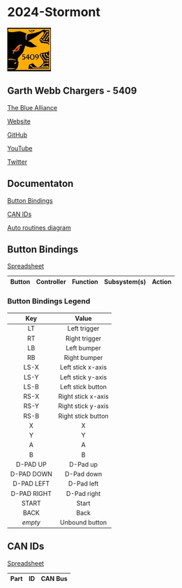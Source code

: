 # 2024-Stormont

![5409](./img/garthwebbrobotics_small.jpg)

## Garth Webb Chargers - 5409

[The Blue Alliance](https://www.thebluealliance.com/team/5409)

[Website](https://sites.google.com/hdsb.ca/garthwebrobotics/home)

[GitHub](https://github.com/FRC5409)

[YouTube](https://www.youtube.com/@gwssrobotics5409)

[Twitter](https://twitter.com/gwssrobotics)


## Documentaton

[Button Bindings](#button-bindings)

[CAN IDs](#can-ids)

[Auto routines diagram](./doc/placeholder.pdf)

## Button Bindings

[Spreadsheet](placeholder)

| Button      | Controller | Function                                           | Subsystem(s)          | Action |
| :---------: | :--------: | :------------------------------------------------- | :-------------------- | :----: |

### Button Bindings Legend

| Key         | Value              |
| :---------: | :----------------: |
| LT          | Left trigger       |
| RT          | Right trigger      |
| LB          | Left bumper        |
| RB          | Right bumper       |
| LS-X        | Left stick x-axis  |
| LS-Y        | Left stick y-axis  |
| LS-B        | Left stick button  |
| RS-X        | Right stick x-axis |
| RS-Y        | Right stick y-axis |
| RS-B        | Right stick button |
| X           | X                  |
| Y           | Y                  |
| A           | A                  |
| B           | B                  |
| D-PAD UP    | D-Pad up           |
| D-PAD DOWN  | D-Pad down         |
| D-PAD LEFT  | D-Pad left         |
| D-PAD RIGHT | D-Pad right        |
| START       | Start              |
| BACK        | Back               |
| *empty*     | Unbound button     |


## CAN IDs

[Spreadsheet](placeholder)

| Part                      | ID  | CAN Bus         |
| :------------------------ | :-: | :-------------: |
